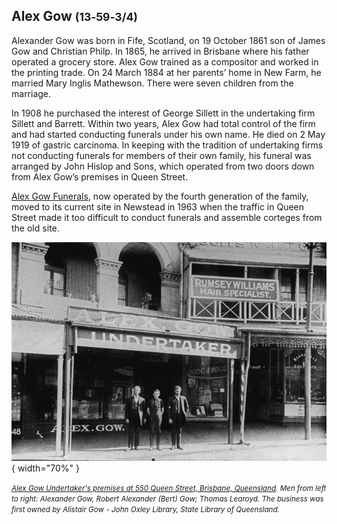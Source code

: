 ## Alex Gow <small>(13‑59‑3/4)</small>

Alexander Gow was born in Fife, Scotland, on 19 October 1861 son of James Gow and Christian Philp. In 1865, he arrived in Brisbane where his father operated a grocery store. Alex Gow trained as a compositor and worked in the printing trade. On 24 March 1884 at her parents’ home in New Farm, he married Mary Inglis Mathewson. There were seven children from the marriage. 

In 1908 he purchased the interest of George Sillett in the undertaking firm Sillett and Barrett. Within two years, Alex Gow had total control of the firm and had started conducting funerals under his own name. He died on 2 May 1919 of gastric carcinoma. In keeping with the tradition of undertaking firms not conducting funerals for members of their own family, his funeral was arranged by John Hislop and Sons, which operated from two doors down from Alex Gow’s premises in Queen Street.

[Alex Gow Funerals](https://www.alexgowfunerals.com.au/our-history/), now operated by the fourth generation of the family, moved to its current site in Newstead in 1963 when the traffic in Queen Street made it too difficult to conduct funerals and assemble corteges from the old site.

![Alex Gow Undertaker's premises at 550 Queen Street, Brisbane, Queensland](../assets/alex-gow-premises.jpg){ width="70%" }

*<small>[Alex Gow Undertaker's premises at 550 Queen Street, Brisbane, Queensland](http://onesearch.slq.qld.gov.au/permalink/f/1upgmng/slq_alma21218568920002061). Men from left to right: Alexander Gow, Robert Alexander (Bert) Gow; Thomas Learoyd. The business was first owned by Alistair Gow - John Oxley Library, State Library of Queensland. </small>*
